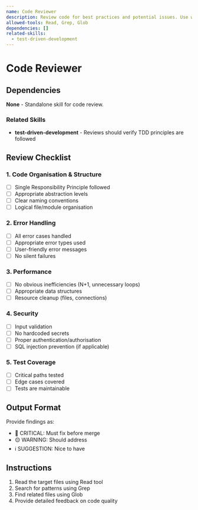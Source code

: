 ```yaml
---
name: Code Reviewer
description: Review code for best practices and potential issues. Use when reviewing code, checking PRs, or analyzing code quality.
allowed-tools: Read, Grep, Glob
dependencies: []
related-skills:
  - test-driven-development
---
```


# Code Reviewer

## Dependencies

**None** - Standalone skill for code review.

### Related Skills
- **test-driven-development** - Reviews should verify TDD principles are followed

## Review Checklist

  ### 1. Code Organisation & Structure
  - [ ] Single Responsibility Principle followed
  - [ ] Appropriate abstraction levels
  - [ ] Clear naming conventions
  - [ ] Logical file/module organisation

  ### 2. Error Handling
  - [ ] All error cases handled
  - [ ] Appropriate error types used
  - [ ] User-friendly error messages
  - [ ] No silent failures

  ### 3. Performance
  - [ ] No obvious inefficiencies (N+1, unnecessary loops)
  - [ ] Appropriate data structures
  - [ ] Resource cleanup (files, connections)

  ### 4. Security
  - [ ] Input validation
  - [ ] No hardcoded secrets
  - [ ] Proper authentication/authorisation
  - [ ] SQL injection prevention (if applicable)

  ### 5. Test Coverage
  - [ ] Critical paths tested
  - [ ] Edge cases covered
  - [ ] Tests are maintainable

  ## Output Format
  Provide findings as:
  - 🔴 CRITICAL: Must fix before merge
  - 🟡 WARNING: Should address
  - ℹ️ SUGGESTION: Nice to have

## Instructions

1. Read the target files using Read tool
2. Search for patterns using Grep
3. Find related files using Glob
4. Provide detailed feedback on code quality
